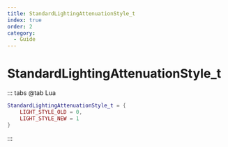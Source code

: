 ```yaml
---
title: StandardLightingAttenuationStyle_t
index: true
order: 2
category:
  - Guide
---
```


# StandardLightingAttenuationStyle_t
::: tabs
@tab Lua
```lua
StandardLightingAttenuationStyle_t = {
    LIGHT_STYLE_OLD = 0,
    LIGHT_STYLE_NEW = 1
}
```
:::